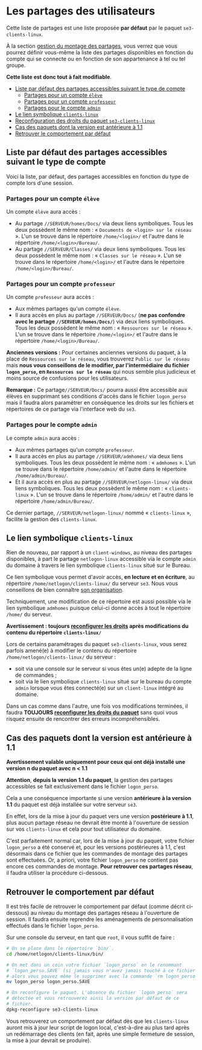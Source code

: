 # Les partages des utilisateurs

Cette liste de partages est une liste proposée **par défaut** par le paquet `se3-clients-linux`.

À la section [gestion du montage des partages](logon_perso.md#gestion-du-montage-des-partages-réseau),
vous verrez que vous pourrez définir vous-même la liste des partages disponibles
en fonction du compte qui se connecte
ou en fonction de son appartenance à tel ou tel groupe.

**Cette liste est donc tout à fait modifiable**.

* [Liste par défaut des partages accessibles suivant le type de compte](#liste-par-défaut-des-partages-accessibles-suivant-le-type-de-compte)
    * [Partages pour un compte `élève`](#partages-pour-un-compte-élève)
    * [Partages pour un compte `professeur`](#partages-pour-un-compte-professeur)
    * [Partages pour le compte `admin`](#partages-pour-le-compte-admin)
* [Le lien symbolique `clients-linux`](#le-lien-symbolique-clients-linux)
* [Reconfiguration des droits du paquet `se3-clients-linux`](reconfiguration_restauration.md#reconfiguration-du-paquet-et-restauration-des-droits)
* [Cas des paquets dont la version est antérieure à 1.1](#cas-des-paquets-dont-la-version-est-antérieure-à-11)
* [Retrouver le comportement par défaut](#retrouver-le-comportement-par-défaut)



## Liste par défaut des partages accessibles suivant le type de compte

Voici la liste, par défaut, des partages accessibles en fonction du type de compte lors d'une session.


### Partages pour un compte `élève`

Un compte `élève` aura accès :

* Au partage `//SERVEUR/homes/Docs/` via deux liens symboliques. Tous les deux possèdent le même nom : « `Documents de <login> sur le réseau` ». L'un se trouve dans le répertoire `/home/<login>/` et l'autre dans le répertoire `/home/<login>/Bureau/`.
* Au partage `//SERVEUR/Classes/` via deux liens symboliques. Tous les deux possèdent le même nom : « `Classes sur le réseau` ». L'un se trouve dans le répertoire `/home/<login>/` et l'autre dans le répertoire `/home/<login>/Bureau/`.


### Partages pour un compte `professeur`

Un compte `professeur` aura accès :

* Aux mêmes partages qu'un compte `élève`.
* Il aura accès en plus au partage `//SERVEUR/Docs/` (**ne pas confondre avec le partage `//SERVEUR/homes/Docs/`**) via deux liens symboliques. Tous les deux possèdent le même nom : « `Ressources sur le réseau` ». L'un se trouve dans le répertoire `/home/<login>/` et l'autre dans le répertoire `/home/<login>/Bureau/`.

**Anciennes versions :** Pour certaines anciennes versions du paquet, à la place de `Ressources sur le réseau`, vous trouverez `Public sur le réseau` mais **nous vous conseillons de le modifier, par l'intermédiaire du fichier `logon_perso`, en `Ressources sur le réseau`** qui nous semble plus judicieux et moins source de confusions pour les utilisateurs.

**Remarque :** Ce partage`//SERVEUR/Docs/` pourra aussi être accessible aux élèves en supprimant ses conditions d'accès dans le fichier `logon_perso` mais il faudra alors paramétrer en conséquence les droits sur les fichiers et répertoires de ce partage via l'interface web du `se3`.


### Partages pour le compte `admin`

Le compte `admin` aura accès :

* Aux mêmes partages qu'un compte `professeur`.
* Il aura accès en plus au partage `//SERVEUR/admhomes/` via deux liens symboliques. Tous les deux possèdent le même nom : « `admhomes` ». L'un se trouve dans le répertoire `/home/admin/` et l'autre dans le répertoire `/home/admin/Bureau/`.
* Et il aura accès en plus au partage `//SERVEUR/netlogon-linux/` via deux liens symboliques. Tous les deux possèdent le même nom : « `clients-linux` ». L'un se trouve dans le répertoire `/home/admin/` et l'autre dans le répertoire `/home/admin/Bureau/`.

Ce dernier partage, `//SERVEUR/netlogon-linux/` nommé « `clients-linux` », facilite la gestion des `clients-linux`.


## Le lien symbolique `clients-linux`

Rien de nouveau, par rapport à un `client-windows`, au niveau des partages disponibles, à part le partage `netlogon-linux` accessible via le compte `admin` du domaine à travers le lien symbolique `clients-linux` situé sur le Bureau.

Ce lien symbolique vous permet d'avoir accès, **en lecture et en écriture**, au répertoire `/home/netlogon/clients-linux/` du serveur `se3`. Nous vous conseillons de bien connaître [son organisation](visite_rapide.md#le-partage-cifs-netlogon-linux).

Techniquement, une modification de ce répertoire est aussi possible via le lien symbolique `admhomes` puisque celui-ci donne accès à tout le répertoire `/home/` du serveur.

**Avertissement : toujours [reconfigurer les droits](reconfiguration_restauration.md#reconfiguration-du-paquet-et-restauration-des-droits) après modifications du contenu du répertoire `clients-linux/`**

Lors de certains paramétrages du paquet `se3-clients-linux`, vous serez parfois amené(e) à modifier le contenu du répertoire `/home/netlogon/clients-linux/` du serveur :

* soit via une console sur le serveur si vous êtes un(e) adepte de la ligne de commandes ;
* soit via le lien symbolique `clients-linux` situé sur le bureau du compte `admin` 
lorsque vous êtes connecté(e) sur un `client-linux` intégré au domaine.

Dans un cas comme dans l'autre, une fois vos modifications terminées, il faudra **TOUJOURS [reconfigurer les droits du paquet](reconfiguration_restauration.md#reconfiguration-du-paquet-et-restauration-des-droits)** sans quoi vous risquez ensuite de rencontrer des erreurs incompréhensibles.


## Cas des paquets dont la version est antérieure à 1.1

**Avertissement valable uniquement pour ceux qui ont déjà installé une version n du paquet avec n < 1.1**

**Attention**, **depuis la version 1.1 du paquet**, la gestion des partages accessibles se fait exclusivement dans le fichier `logon_perso`.

Cela a une conséquence importante si une version **antérieure à la version 1.1** du paquet est déjà installée sur votre serveur `se3`.

En effet, lors de la mise à jour du paquet vers une version **postérieure à 1.1**, plus aucun partage réseau ne devrait être monté à l'ouverture de session sur vos `clients-linux` et cela pour tout utilisateur du domaine.

C'est parfaitement normal car, lors de la mise à jour du paquet, votre fichier `logon_perso` a été conservé et, pour les versions postérieures à 1.1, c'est désormais dans ce fichier que les commandes de montage des partages sont effectuées. Or, a priori, votre fichier `logon_perso` ne contient pas encore ces commandes de montage. **Pour retrouver ces partages réseau**, il faudra utiliser la procédure ci-dessous.


## Retrouver le comportement par défaut

Il est très facile de retrouver le comportement par défaut (comme décrit ci-dessous) au niveau du montage des partages réseau à l'ouverture de session. Il faudra ensuite reprendre les aménagements de personnalisation effectués dans le fichier `logon_perso`.

Sur une console du serveur, en tant que `root`, il vous suffit de faire :

```sh
# On se place dans le répertoire `bin/`.
cd /home/netlogon/clients-linux/bin/

# On met dans un coin votre fichier `logon_perso` en le renommant
# `logon_perso.SAVE` (si jamais vous n'avez jamais touché à ce fichier
# alors vous pouvez même le supprimer avec la commande `rm logon_perso`).
mv logon_perso logon_perso.SAVE

# On reconfigure le paquet. L'absence du fichier `logon_perso` sera
# détectée et vous retrouverez ainsi la version par défaut de ce 
# fichier.
dpkg-reconfigure se3-clients-linux
```

Vous retrouverez un comportement par défaut dès que les `clients-linux` auront mis à jour leur script de logon local, c'est-à-dire au plus tard après un redémarrage des clients (en fait, après une simple fermeture de session, la mise à jour devrait se produire).

